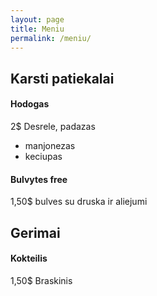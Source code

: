 ```yaml
---
layout: page
title: Meniu
permalink: /meniu/
---
```




## Karsti patiekalai

#### Hodogas 
2$
Desrele, padazas
- manjonezas
- keciupas 

#### Bulvytes free
1,50$
bulves su druska ir aliejumi

## Gerimai

#### Kokteilis
1,50$
Braskinis

